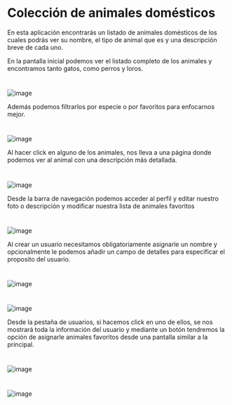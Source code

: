 # Colección de animales domésticos

En esta aplicación encontrarás un listado de animales domésticos de los cuales
podrás ver su nombre, el tipo de animal que es y una descripción breve de cada uno.


En la pantalla inicial podemos ver el listado completo de los animales y encontramos tanto gatos, como perros y loros. 
#
![image](https://user-images.githubusercontent.com/72435753/157011874-3b5df331-706b-4090-8e7b-fcc87689a013.png)

Además podemos filtrarlos por especie o por favoritos para enfocarnos mejor.
#
![image](https://user-images.githubusercontent.com/72435753/157012414-9b554d13-7843-42ea-a9bd-ec82125a9f31.png)

Al hacer click en alguno de los animales, nos lleva a una página donde podemos ver al animal con una descripción más detallada.
#
![image](https://user-images.githubusercontent.com/72435753/157012684-983de7c1-3a68-469f-a384-03192275aa09.png)

Desde la barra de navegación podemos acceder al perfil y editar nuestro foto o descripción
y modificar nuestra lista de animales favoritos
#
![image](https://user-images.githubusercontent.com/72435753/157013404-25d7628b-0961-4269-bfaf-ec526055b633.png)

Al crear un usuario necesitamos obligatoriamente asignarle un nombre y opcionalmente le podemos añadir un campo
de detalles para especificar el proposito del usuario.
#
![image](https://user-images.githubusercontent.com/72435753/145718170-ad670f89-30b9-4aee-a7e0-c5735e95be86.png)

#
![image](https://user-images.githubusercontent.com/72435753/145718260-3e40cd23-3139-4ba5-9192-e48b2b0b89d2.png)

Desde la pestaña de usuarios, si hacemos click en uno de ellos, se nos mostrará toda la información del usuario
y mediante un botón tendremos la opción de asignarle animales favoritos desde una pantalla similar a la principal.
#
![image](https://user-images.githubusercontent.com/72435753/145718176-356cf2ad-ec5c-434d-be28-a818b52a87cf.png)

#
![image](https://user-images.githubusercontent.com/72435753/145718243-edafb3f7-0b33-4093-b70e-562816aeea6e.png)
